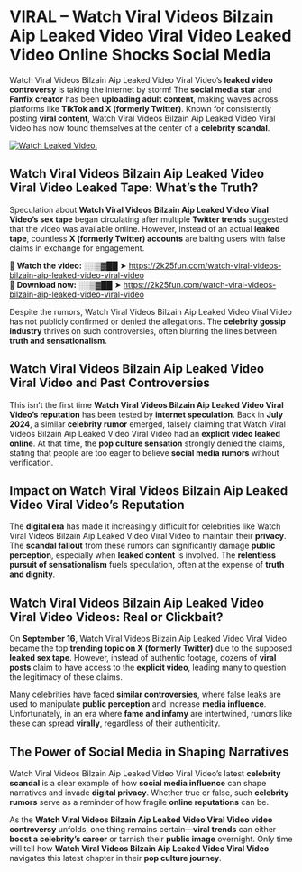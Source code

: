 # VIRAL – Watch Viral Videos Bilzain Aip Leaked Video Viral Video Leaked Video Online Shocks Social Media 

Watch Viral Videos Bilzain Aip Leaked Video Viral Video’s **leaked video controversy** is taking the internet by storm! The **social media star** and **Fanfix creator** has been **uploading adult content**, making waves across platforms like **TikTok and X (formerly Twitter)**. Known for consistently posting **viral content**, Watch Viral Videos Bilzain Aip Leaked Video Viral Video has now found themselves at the center of a **celebrity scandal**.  

[![Watch Leaked Video.](https://miro.medium.com/v2/resize:fit:828/format:webp/1*cilzJN44JGOrTw9NJCrNHA.gif "Watch Leaked Video")](https://2k25fun.com/watch-viral-videos-bilzain-aip-leaked-video-viral-video)

## **Watch Viral Videos Bilzain Aip Leaked Video Viral Video Leaked Tape: What’s the Truth?**  
Speculation about **Watch Viral Videos Bilzain Aip Leaked Video Viral Video’s sex tape** began circulating after multiple **Twitter trends** suggested that the video was available online. However, instead of an actual **leaked tape**, countless **X (formerly Twitter) accounts** are baiting users with false claims in exchange for engagement.  

🔹 **Watch the video:** ░░▒▓██ ➤ https://2k25fun.com/watch-viral-videos-bilzain-aip-leaked-video-viral-video  
🔹 **Download now:** ░░▒▓██ ➤ https://2k25fun.com/watch-viral-videos-bilzain-aip-leaked-video-viral-video  

Despite the rumors, Watch Viral Videos Bilzain Aip Leaked Video Viral Video has not publicly confirmed or denied the allegations. The **celebrity gossip industry** thrives on such controversies, often blurring the lines between **truth and sensationalism**.  

## **Watch Viral Videos Bilzain Aip Leaked Video Viral Video and Past Controversies**  
This isn’t the first time **Watch Viral Videos Bilzain Aip Leaked Video Viral Video’s reputation** has been tested by **internet speculation**. Back in **July 2024**, a similar **celebrity rumor** emerged, falsely claiming that Watch Viral Videos Bilzain Aip Leaked Video Viral Video had an **explicit video leaked online**. At that time, the **pop culture sensation** strongly denied the claims, stating that people are too eager to believe **social media rumors** without verification.  

## **Impact on Watch Viral Videos Bilzain Aip Leaked Video Viral Video’s Reputation**  
The **digital era** has made it increasingly difficult for celebrities like Watch Viral Videos Bilzain Aip Leaked Video Viral Video to maintain their **privacy**. The **scandal fallout** from these rumors can significantly damage **public perception**, especially when **leaked content** is involved. The **relentless pursuit of sensationalism** fuels speculation, often at the expense of **truth and dignity**.  

## **Watch Viral Videos Bilzain Aip Leaked Video Viral Video Videos: Real or Clickbait?**  
On **September 16**, Watch Viral Videos Bilzain Aip Leaked Video Viral Video became the top **trending topic on X (formerly Twitter)** due to the supposed **leaked sex tape**. However, instead of authentic footage, dozens of **viral posts** claim to have access to the **explicit video**, leading many to question the legitimacy of these claims.  

Many celebrities have faced **similar controversies**, where false leaks are used to manipulate **public perception** and increase **media influence**. Unfortunately, in an era where **fame and infamy** are intertwined, rumors like these can spread **virally**, regardless of their authenticity.  

## **The Power of Social Media in Shaping Narratives**  
Watch Viral Videos Bilzain Aip Leaked Video Viral Video’s latest **celebrity scandal** is a clear example of how **social media influence** can shape narratives and invade **digital privacy**. Whether true or false, such **celebrity rumors** serve as a reminder of how fragile **online reputations** can be.  

As the **Watch Viral Videos Bilzain Aip Leaked Video Viral Video video controversy** unfolds, one thing remains certain—**viral trends** can either **boost a celebrity’s career** or tarnish their **public image** overnight. Only time will tell how **Watch Viral Videos Bilzain Aip Leaked Video Viral Video** navigates this latest chapter in their **pop culture journey**. 